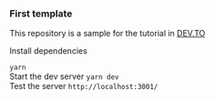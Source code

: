 ### First template

This repository is a sample for the tutorial in [DEV.TO](https://dev.to/)
<br/>

Install dependencies

`yarn`
<br/>
Start the dev server
`yarn dev`
<br/>
Test the server
`http://localhost:3001/`
